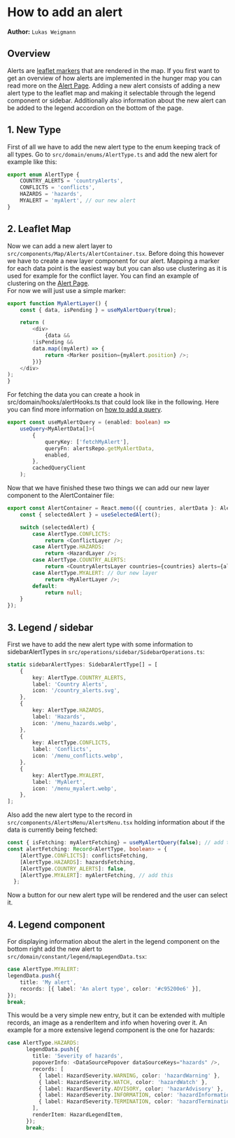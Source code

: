# How to add an alert

**Author:** `Lukas Weigmann`

## Overview
Alerts are [leaflet markers](https://leafletjs.com/reference.html#marker) that are rendered in the map. If you first want to get an overview of how alerts are implemented
in the hunger map you can read more on the [Alert Page](../frontend/leaflet_map/alerts.md). Adding a new alert
consists of adding a new alert type to the leaflet map and making it selectable through the legend component or sidebar. Additionally
also information about the new alert can be added to the legend accordion on the bottom of the page.

## 1. New Type
First of all we have to add the new alert type to the enum keeping track of all types. Go to ```src/domain/enums/AlertType.ts```
and add the new alert for example like this:
```ts
export enum AlertType {
    COUNTRY_ALERTS = 'countryAlerts',
    CONFLICTS = 'conflicts',
    HAZARDS = 'hazards',
    MYALERT = 'myAlert', // our new alert
}
```

## 2. Leaflet Map
Now we can add a new alert layer to ```src/components/Map/Alerts/AlertContainer.tsx```. Before doing this however we have to create a
new layer component for our alert. Mapping a marker for each data point is the easiest way but you can also use clustering
as it is used for example for the conflict layer. You can find an example of clustering on the [Alert Page](../frontend/leaflet_map/alerts.md).\
For now we will just use a simple marker:
```ts
export function MyAlertLayer() {
    const { data, isPending } = useMyAlertQuery(true);

    return (
        <div>
            {data &&
        !isPending &&
        data.map((myAlert) => {
            return <Marker position={myAlert.position} />;
        })}
    </div>
);
}
```
For fetching the data you can create a hook in src/domain/hooks/alertHooks.ts that could look like in the following.
Here you can find more information on [how to add a query](how_to_add_query.md).
```ts
export const useMyAlertQuery = (enabled: boolean) =>
    useQuery<MyAlertData[]>(
        {
            queryKey: ['fetchMyAlert'],
            queryFn: alertsRepo.getMyAlertData,
            enabled,
        },
        cachedQueryClient
    );
```
Now that we have finished these two things we can add our new layer component to the AlertContainer file:
```ts
export const AlertContainer = React.memo(({ countries, alertData }: AlertContainerProps) => {
    const { selectedAlert } = useSelectedAlert();

    switch (selectedAlert) {
        case AlertType.CONFLICTS:
            return <ConflictLayer />;
        case AlertType.HAZARDS:
            return <HazardLayer />;
        case AlertType.COUNTRY_ALERTS:
            return <CountryAlertsLayer countries={countries} alerts={alertData} />;
        case AlertType.MYALERT: // Our new layer
            return <MyAlertLayer />;
        default:
            return null;
    }
});
```

## 3. Legend / sidebar
First we have to add the new alert type with some information to sidebarAlertTypes in ```src/operations/sidebar/SidebarOperations.ts```:
```ts
static sidebarAlertTypes: SidebarAlertType[] = [
    {
        key: AlertType.COUNTRY_ALERTS,
        label: 'Country Alerts',
        icon: '/country_alerts.svg',
    },
    {
        key: AlertType.HAZARDS,
        label: 'Hazards',
        icon: '/menu_hazards.webp',
    },
    {
        key: AlertType.CONFLICTS,
        label: 'Conflicts',
        icon: '/menu_conflicts.webp',
    },
    {
        key: AlertType.MYALERT,
        label: 'MyAlert',
        icon: '/menu_myalert.webp',
    },
];
```
Also add the new alert type to the record in ```src/components/AlertsMenu/AlertsMenu.tsx``` holding information about if the data is currently being fetched:

```ts
const { isFetching: myAlertFetching} = useMyAlertQuery(false); // add this
const alertFetching: Record<AlertType, boolean> = {
    [AlertType.CONFLICTS]: conflictsFetching,
    [AlertType.HAZARDS]: hazardsFetching,
    [AlertType.COUNTRY_ALERTS]: false,
    [AlertType.MYALERT]: myAlertFetching, // add this
  };
```
Now a button for our new alert type will be rendered and the user can select it.

## 4. Legend component
For displaying information about the alert in the legend component on the bottom right add the new alert to ```src/domain/constant/legend/mapLegendData.tsx```:
```ts
case AlertType.MYALERT:
legendData.push({
    title: 'My alert',
    records: [{ label: 'An alert type', color: '#c95200e6' }],
});
break;
```
This would be a very simple new entry, but it can be extended with multiple records, an image as a renderItem and info
when hovering over it. An example for a more extensive legend component is the one for hazards:
```ts
case AlertType.HAZARDS:
      legendData.push({
        title: 'Severity of hazards',
        popoverInfo: <DataSourcePopover dataSourceKeys="hazards" />,
        records: [
          { label: HazardSeverity.WARNING, color: 'hazardWarning' },
          { label: HazardSeverity.WATCH, color: 'hazardWatch' },
          { label: HazardSeverity.ADVISORY, color: 'hazarAdvisory' },
          { label: HazardSeverity.INFORMATION, color: 'hazardInformation' },
          { label: HazardSeverity.TERMINATION, color: 'hazardTermination' },
        ],
        renderItem: HazardLegendItem,
      });
      break;
```



